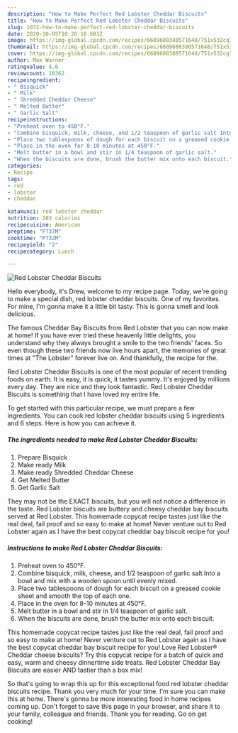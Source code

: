 ```yaml
---
description: "How to Make Perfect Red Lobster Cheddar Biscuits"
title: "How to Make Perfect Red Lobster Cheddar Biscuits"
slug: 1072-how-to-make-perfect-red-lobster-cheddar-biscuits
date: 2020-10-05T10:28:18.601Z
image: https://img-global.cpcdn.com/recipes/6609688380571648/751x532cq70/red-lobster-cheddar-biscuits-recipe-main-photo.jpg
thumbnail: https://img-global.cpcdn.com/recipes/6609688380571648/751x532cq70/red-lobster-cheddar-biscuits-recipe-main-photo.jpg
cover: https://img-global.cpcdn.com/recipes/6609688380571648/751x532cq70/red-lobster-cheddar-biscuits-recipe-main-photo.jpg
author: Max Warner
ratingvalue: 4.6
reviewcount: 10362
recipeingredient:
- " Bisquick"
- " Milk"
- " Shredded Cheddar Cheese"
- " Melted Butter"
- " Garlic Salt"
recipeinstructions:
- "Preheat oven to 450°F."
- "Combine bisquick, milk, cheese, and 1/2 teaspoon of garlic salt Into a bowl and mix with a wooden spoon until evenly mixed."
- "Place two tablespoons of dough for each biscuit on a greased cookie sheet and smooth the top of each one."
- "Place in the oven for 8-10 minutes at 450°F."
- "Melt butter in a bowl and stir in 1/4 teaspoon of garlic salt."
- "When the biscuits are done, brush the butter mix onto each biscuit."
categories:
- Recipe
tags:
- red
- lobster
- cheddar

katakunci: red lobster cheddar 
nutrition: 203 calories
recipecuisine: American
preptime: "PT37M"
cooktime: "PT32M"
recipeyield: "2"
recipecategory: Lunch

---
```



![Red Lobster Cheddar Biscuits](https://img-global.cpcdn.com/recipes/6609688380571648/751x532cq70/red-lobster-cheddar-biscuits-recipe-main-photo.jpg)

Hello everybody, it's Drew, welcome to my recipe page. Today, we're going to make a special dish, red lobster cheddar biscuits. One of my favorites. For mine, I'm gonna make it a little bit tasty. This is gonna smell and look delicious.

The famous Cheddar Bay Biscuits from Red Lobster that you can now make at home! If you have ever tried these heavenly little delights, you understand why they always brought a smile to the two friends&#39; faces. So even though these two friends now live hours apart, the memories of great times at &#34;The Lobster&#34; forever live on. And thankfully, the recipe for the.

Red Lobster Cheddar Biscuits is one of the most popular of recent trending foods on earth. It is easy, it is quick, it tastes yummy. It's enjoyed by millions every day. They are nice and they look fantastic. Red Lobster Cheddar Biscuits is something that I have loved my entire life.


To get started with this particular recipe, we must prepare a few ingredients. You can cook red lobster cheddar biscuits using 5 ingredients and 6 steps. Here is how you can achieve it.

<!--inarticleads1-->

##### The ingredients needed to make Red Lobster Cheddar Biscuits:

1. Prepare  Bisquick
1. Make ready  Milk
1. Make ready  Shredded Cheddar Cheese
1. Get  Melted Butter
1. Get  Garlic Salt


They may not be the EXACT biscuits, but you will not notice a difference in the taste. Red Lobster biscuits are buttery and cheesy cheddar bay biscuits served at Red Lobster. This homemade copycat recipe tastes just like the real deal, fail proof and so easy to make at home! Never venture out to Red Lobster again as I have the best copycat cheddar bay biscuit recipe for you! 

<!--inarticleads2-->

##### Instructions to make Red Lobster Cheddar Biscuits:

1. Preheat oven to 450°F.
1. Combine bisquick, milk, cheese, and 1/2 teaspoon of garlic salt Into a bowl and mix with a wooden spoon until evenly mixed.
1. Place two tablespoons of dough for each biscuit on a greased cookie sheet and smooth the top of each one.
1. Place in the oven for 8-10 minutes at 450°F.
1. Melt butter in a bowl and stir in 1/4 teaspoon of garlic salt.
1. When the biscuits are done, brush the butter mix onto each biscuit.


This homemade copycat recipe tastes just like the real deal, fail proof and so easy to make at home! Never venture out to Red Lobster again as I have the best copycat cheddar bay biscuit recipe for you! Love Red Lobster® Cheddar cheese biscuits? Try this copycat recipe for a batch of quick and easy, warm and cheesy dinnertime side treats. Red Lobster Cheddar Bay Biscuits are easier AND tastier than a box mix! 

So that's going to wrap this up for this exceptional food red lobster cheddar biscuits recipe. Thank you very much for your time. I'm sure you can make this at home. There's gonna be more interesting food in home recipes coming up. Don't forget to save this page in your browser, and share it to your family, colleague and friends. Thank you for reading. Go on get cooking!
